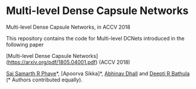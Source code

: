 # Multi-level Dense Capsule Networks
Multi-level Dense Capsule Networks, in ACCV 2018

This repository contains the code for Multi-level DCNets introduced in the following paper 

[Multi-level Dense Capsule Networks] (https://arxiv.org/pdf/1805.04001.pdf) (ACCV 2018) 

[Sai Samarth R Phaye](http://www.saiphaye.com/)\*, [Apoorva Sikka]\*, [Abhinav Dhall](https://sites.google.com/site/dhallabhinav/) and [Deepti R Bathula](http://www.iitrpr.ac.in/cse/bathula) (\* Authors contributed equally).
